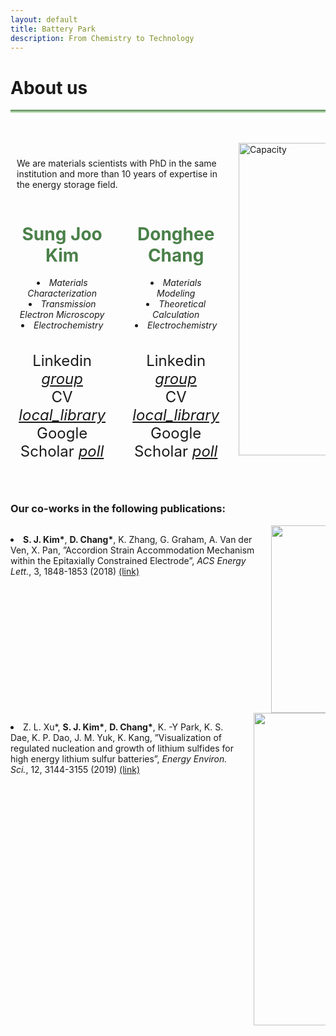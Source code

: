 ```yaml
---
layout: default
title: Battery Park
description: From Chemistry to Technology
---
```


<html>
  <head>
    <title>Google Icons</title>
    <meta name="viewport" content="width=device-width, initial-scale=1">
    <link href="https://fonts.googleapis.com/icon?family=Material+Icons" rel="stylesheet">
  </head>
  <body>
    <h1> About us <i class="arrow right"></i></h1>
    <hr style="background: linear-gradient(#4a8049, #d8f5d0); height: 5px; border: none;">
    <br>
    <br>
    <div class="columns" style="display: flex;">
      <div class="column" style="flex-basis: 70%; padding: 10px;">
        <p> We are materials scientists with PhD in the same institution and more than 10 years of expertise in the energy storage field. </p>
        <div class="profiles" style="display: flex; gap: 20px;">
          <div class="profile" style="text-align: center; padding: 0px;">
            <h1 style="color: #4a8049;"><b>Sung Joo Kim</b></h1>
            <li><i>Materials Characterization</i></li>
            <li><i>Transmission Electron Microscopy</i></li>
            <li><i>Electrochemistry</i></li>
            <br><br>
            <div style="font-size:24px"> Linkedin
              <a href="https://www.linkedin.com/in/sungjookim/">
                <i class="material-icons" style="font-size:24px">group</i>  
              </a>
            </div>
            <div style="font-size:24px"> CV
              <a href="https://drive.google.com/file/d/1S28-gOSSczeEh3iH7mnnHCyd7GD9VnLg/preview">
                <i class="material-icons" style="font-size:24px">local_library</i>  
              </a>
            </div>
            <div style="font-size:24px"> Google Scholar
              <a href="https://scholar.google.com/citations?user=a_DrrJ0AAAAJ">
                <i class="material-icons" style="font-size:24px">poll</i>  
              </a>
            </div>
          </div> 
          <div container>
            <div class="vl"></div>
          </div> 
          <div class="profile" style="text-align: center; padding: 0px;">
            <h1 style="color: #4a8049;"><b>Donghee Chang</b></h1>
            <li><i>Materials Modeling</i></li>
            <li><i>Theoretical Calculation</i></li>
            <li><i>Electrochemistry</i></li>
            <br><br>
            <div style="font-size:24px"> Linkedin
              <a href="https://www.linkedin.com/in/dongheechang/">
                <i class="material-icons" style="font-size:24px">group</i>  
              </a>
            </div> 
            <div style="font-size:24px"> CV
              <a href="https://drive.google.com/file/d/1zsogiv2FFY0L2Xrpi4f5B6Nbpc5V-RSu/preview">
                <i class="material-icons" style="font-size:24px">local_library</i>  
              </a>
            </div>   
            <div style="font-size:24px"> Google Scholar
              <a href="https://scholar.google.com/citations?hl=en&user=FygpjYEAAAAJ">
                <i class="material-icons" style="font-size:24px">poll</i>  
              </a>
            </div>
          </div>
        </div>
      </div>
      <div class="column" style="flex-basis: 30%; padding: 0px;">
        <img src='https://github.com/donghee1025/Battery-Park/blob/main2/masthead/Jihoon%20drawing.jpg?raw=true' alt="Capacity" style="width:500px; height:auto;">
      </div>
    </div>
    <br><br>
    <h3>Our co-works in the following publications:</h3>
    <div class="columns">
      <div class="column">
        <p>
          <li><b>S. J. Kim*</b>, <b>D. Chang*</b>, K. Zhang, G. Graham, A. Van der Ven, X. Pan, ”Accordion Strain Accommodation Mechanism within the Epitaxially Constrained Electrode”, <i>ACS Energy Lett.</i>, 3, 1848-1853 (2018) <a href="https://pubs.acs.org/doi/abs/10.1021/acsenergylett.8b00829">(link)</a></li>
        </p>
      </div>
      <div class="column" style="text-align:center;">
        <img src='https://github.com/martinsj815/Battery-Park/blob/main2/masthead/ACS_EL.png?raw=true' alt="Capacity" style="width:300px; height:auto;">
      </div>
    </div>
    <div class="columns">
      <div class="column">
        <p>
          <li>Z. L. Xu*, <b>S. J. Kim*</b>, <b>D. Chang*</b>, K. -Y Park, K. S. Dae, K. P. Dao, J. M. Yuk, K. Kang, ”Visualization of regulated nucleation and growth of lithium sulfides for high energy lithium sulfur batteries”, <i>Energy Environ. Sci.</i>, 12, 3144-3155 (2019) <a href="https://pubs.rsc.org/en/content/articlelanding/2021/xx/c9ee01338e">(link)</a></li>
        </p>
      </div>
      <div class="column" style="text-align:center;">
        <img src='https://github.com/martinsj815/Battery-Park/blob/main2/masthead/Image_EES.png?raw=true' alt="Capacity" style="width:500px; height:auto;">
      </div>
    </div>
  </body>
</html>



